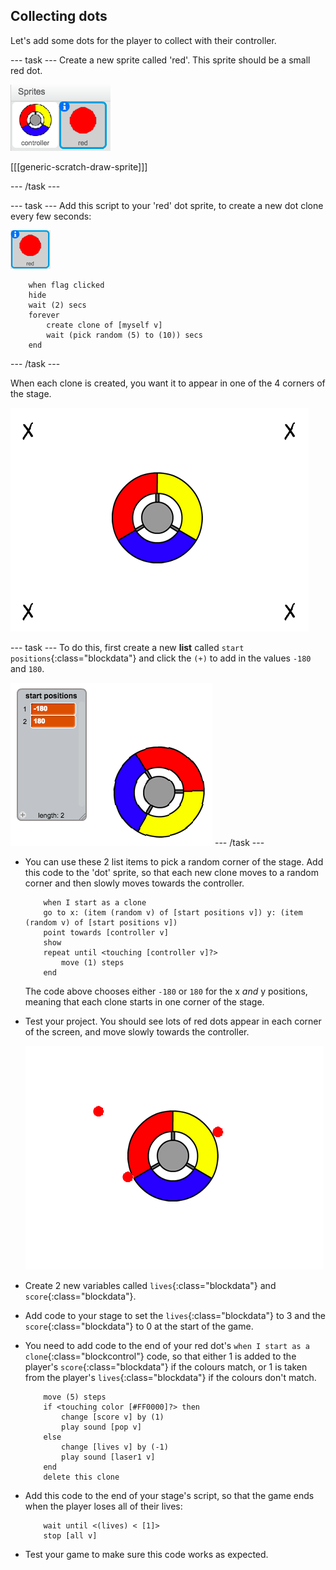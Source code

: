 ## Collecting dots

Let's add some dots for the player to collect with their controller.

--- task ---
Create a new sprite called 'red'. This sprite should be a small red dot.

![Red dot sprite](images/dots-red.png)

[[[generic-scratch-draw-sprite]]]

--- /task ---

--- task ---
Add this script to your 'red' dot sprite, to create a new dot clone every few seconds:

![Red dot sprite](images/red-sprite.png)

```blocks
	when flag clicked
	hide
	wait (2) secs
	forever
		create clone of [myself v]
		wait (pick random (5) to (10)) secs
	end
```
--- /task ---


When each clone is created, you want it to appear in one of the 4 corners of the stage.

![screenshot](images/dots-start.png)

--- task ---
To do this, first create a new __list__ called `start positions`{:class="blockdata"} and click the `(+)` to add in the values `-180` and `180`.

![screenshot](images/dots-list.png)
--- /task ---

+ You can use these 2 list items to pick a random corner of the stage. Add this code to the 'dot' sprite, so that each new clone moves to a random corner and then slowly moves towards the controller.

	```blocks
		when I start as a clone
		go to x: (item (random v) of [start positions v]) y: (item (random v) of [start positions v])
		point towards [controller v]
		show
		repeat until <touching [controller v]?>
			move (1) steps
		end
	```

	The code above chooses either `-180` or `180` for the x _and_ y positions, meaning that each clone starts in one corner of the stage.

+ Test your project. You should see lots of red dots appear in each corner of the screen, and move slowly towards the controller.

	![screenshot](images/dots-red-test.png)

+ Create 2 new variables called `lives`{:class="blockdata"} and `score`{:class="blockdata"}.

+ Add code to your stage to set the `lives`{:class="blockdata"} to 3 and the `score`{:class="blockdata"} to 0 at the start of the game.

+ You need to add code to the end of your red dot's `when I start as a clone`{:class="blockcontrol"} code, so that either 1 is added to the player's `score`{:class="blockdata"} if the colours match, or 1 is taken from the player's `lives`{:class="blockdata"} if the colours don't match.

	```blocks
		move (5) steps
		if <touching color [#FF0000]?> then
			change [score v] by (1)
			play sound [pop v]
		else
			change [lives v] by (-1)
			play sound [laser1 v]
		end
		delete this clone
	```

+ Add this code to the end of your stage's script, so that the game ends when the player loses all of their lives:

	```blocks
		wait until <(lives) < [1]>
		stop [all v]
	```

+ Test your game to make sure this code works as expected.
